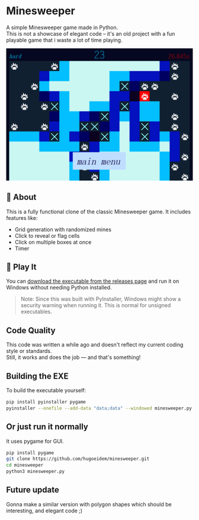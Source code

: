 # Minesweeper

A simple Minesweeper game made in Python.  
This is not a showcase of elegant code – it's an old project with a fun playable game that i waste a lot of time playing.

![Gameplay Screenshot](data/gameplay.png)

## 🎯 About

This is a fully functional clone of the classic Minesweeper game. It includes features like:
- Grid generation with randomized mines
- Click to reveal or flag cells
- Click on multiple boxes at once
- Timer

## 🚀 Play It

You can [download the executable from the releases page](https://github.com/hugoeidem/minesweeper/releases) and run it on Windows without needing Python installed.

> Note: Since this was built with PyInstaller, Windows might show a security warning when running it. This is normal for unsigned executables.

## Code Quality

This code was written a while ago and doesn't reflect my current coding style or standards.  
Still, it works and does the job — and that's something!

## Building the EXE

To build the executable yourself:

```bash
pip install pyinstaller pygame
pyinstaller --onefile --add-data "data;data" --windowed minesweeper.py
```

## Or just run it normally

It uses pygame for GUI.
```bash
pip install pygame
git clone https://github.com/hugoeidem/minesweeper.git
cd minesweeper
python3 minesweeper.py
```

## Future update

Gonna make a similar version with polygon shapes which should be interesting, and elegant code ;)
